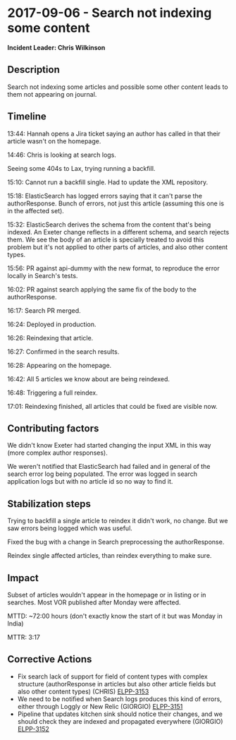 # 2017-09-06 - Search not indexing some content

**Incident Leader: Chris Wilkinson**

## Description

Search not indexing some articles and possible some other content leads to them not appearing on journal.

## Timeline

13:44: Hannah opens a Jira ticket saying an author has called in that their article wasn't on the homepage.

14:46: Chris is looking at search logs.

Seeing some 404s to Lax, trying running a backfill.

15:10: Cannot run a backfill single. Had to update the XML repository.

15:18: ElasticSearch has logged errors saying that it can't parse the authorResponse. Bunch of errors, not just this article (assuming this one is in the affected set).

15:32: ElasticSearch derives the schema from the content that's being indexed. An Exeter change reflects in a different schema, and search rejects them. We see the body of an article is specially treated to avoid this problem but it's not applied to other parts of articles, and also other content types.

15:56: PR against api-dummy with the new format, to reproduce the error locally in Search's tests.

16:02: PR against search applying the same fix of the body to the authorResponse.

16:17: Search PR merged.

16:24: Deployed in production.

16:26: Reindexing that article.

16:27: Confirmed in the search results.

16:28: Appearing on the homepage.

16:42: All 5 articles we know about are being reindexed.

16:48: Triggering a full reindex.

17:01: Reindexing finished, all articles that could be fixed are visible now.

## Contributing factors

We didn't know Exeter had started changing the input XML in this way (more complex author responses).

We weren't notified that ElasticSearch had failed and in general of the search error log being populated. The error was logged in search application logs but with no article id so no way to find it.

## Stabilization steps

Trying to backfill a single article to reindex it didn't work, no change. But we saw errors being logged which was useful.

Fixed the bug with a change in Search preprocessing the authorResponse.

Reindex single affected articles, than reindex everything to make sure.

## Impact

Subset of articles wouldn't appear in the homepage or in listing or in searches. Most VOR published after Monday were affected.

MTTD: ~72:00 hours (don't exactly know the start of it but was Monday in India)

MTTR: 3:17

## Corrective Actions

- Fix search lack of support for field of content types with complex structure (authorResponse in articles but also other article fields but also other content types) (CHRIS) [ELPP-3153](https://elifesciences.atlassian.net/browse/ELPP-3153)
- We need to be notified when Search logs produces this kind of errors, either through Loggly or New Relic (GIORGIO) [ELPP-3151](https://elifesciences.atlassian.net/browse/ELPP-3151)
- Pipeline that updates kitchen sink should notice their changes, and we should check they are indexed and propagated everywhere (GIORGIO) [ELPP-3152](https://elifesciences.atlassian.net/browse/ELPP-3152)
